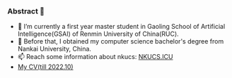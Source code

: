 ### Abstract 👋

<!--
**Emanual20/Emanual20** is a ✨ _special_ ✨ repository because its `README.md` (this file) appears on your GitHub profile.

Here are some ideas to get you started:

- 🔭 I’m currently working on ...
- 🌱 I’m currently learning ...
- 👯 I’m looking to collaborate on ...
- 🤔 I’m looking for help with ...
- 💬 Ask me about ...
- 📫 How to reach me: ...
- 😄 Pronouns: ...
- ⚡ Fun fact: ...
  -->

- 🔭 I’m currently a first year master student in Gaoling School of Artificial Intelligence(GSAI) of Renmin University of China(RUC).
- 🔭 Before that, I obtained my computer science bachelor's degree from Nankai University, China.
- 📫 Reach some information about nkucs: [NKUCS.ICU](https://nkucs.icu)
- [My CV(till 2022.10)](https://github.com/Emanual20/Emanual20/blob/main/CV.pdf)

<!-- ### Q&A 👋

Q1: Why your name @Emanual20?

A1: Well, my nickname in Github community is @Emanual20. I will tell u a story that I dream to be a wise man whose knowledge is more than an e-manual, sounds like an e-book or a dictionary maybe? **Well, that's not true.** I just mispell the word Emanuel which is the family name of the basketball player Emanuel Ginobili played for San-antonio Spurs who is very famous in his whole career. He's my hero in my high school period, as feeling so sorry about mispelling that. -->

<!-- ![Emanual20's github stats](https://github-readme-stats.vercel.app/api?username=Emanual20&theme=radical&hide=prs)  -->
